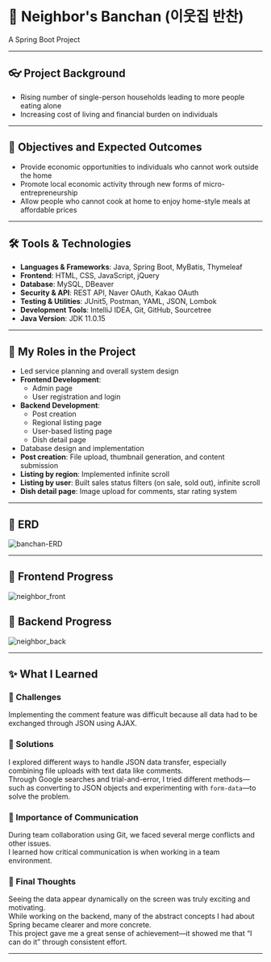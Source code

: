 # 🍨 Neighbor's Banchan (이웃집 반찬)  
A Spring Boot Project

---

## 👓 Project Background  
- Rising number of single-person households leading to more people eating alone  
- Increasing cost of living and financial burden on individuals  

---

## 🎉 Objectives and Expected Outcomes  
- Provide economic opportunities to individuals who cannot work outside the home  
- Promote local economic activity through new forms of micro-entrepreneurship  
- Allow people who cannot cook at home to enjoy home-style meals at affordable prices  

---

## 🛠 Tools & Technologies  
- **Languages & Frameworks**: Java, Spring Boot, MyBatis, Thymeleaf  
- **Frontend**: HTML, CSS, JavaScript, jQuery  
- **Database**: MySQL, DBeaver  
- **Security & API**: REST API, Naver OAuth, Kakao OAuth  
- **Testing & Utilities**: JUnit5, Postman, YAML, JSON, Lombok  
- **Development Tools**: IntelliJ IDEA, Git, GitHub, Sourcetree  
- **Java Version**: JDK 11.0.15  

---

## 💪 My Roles in the Project  
- Led service planning and overall system design  
- **Frontend Development**:  
  - Admin page  
  - User registration and login  
- **Backend Development**:  
  - Post creation  
  - Regional listing page  
  - User-based listing page  
  - Dish detail page  
- Database design and implementation  
- **Post creation**: File upload, thumbnail generation, and content submission  
- **Listing by region**: Implemented infinite scroll  
- **Listing by user**: Built sales status filters (on sale, sold out), infinite scroll  
- **Dish detail page**: Image upload for comments, star rating system

---

## 🎈 ERD  
![banchan-ERD](https://user-images.githubusercontent.com/122762326/233344956-155e2a8b-a25d-4884-9bfd-a169503ed4cf.png)

---

## 📅 Frontend Progress  
![neighbor_front](https://github.com/dev-Adward/neighbor/assets/122762326/17c74116-1600-44a1-a984-686c21856435)

## 📆 Backend Progress  
![neighbor_back](https://github.com/dev-Adward/neighbor/assets/122762326/27697026-f316-4fda-9fb2-4f9e3700d500)

---

## ✨ What I Learned

### 🧩 Challenges  
Implementing the comment feature was difficult because all data had to be exchanged through JSON using AJAX.

### 🔧 Solutions  
I explored different ways to handle JSON data transfer, especially combining file uploads with text data like comments.  
Through Google searches and trial-and-error, I tried different methods—such as converting to JSON objects and experimenting with `form-data`—to solve the problem.

### 🤝 Importance of Communication  
During team collaboration using Git, we faced several merge conflicts and other issues.  
I learned how critical communication is when working in a team environment.

### 🌟 Final Thoughts  
Seeing the data appear dynamically on the screen was truly exciting and motivating.  
While working on the backend, many of the abstract concepts I had about Spring became clearer and more concrete.  
This project gave me a great sense of achievement—it showed me that “I can do it” through consistent effort.

---
